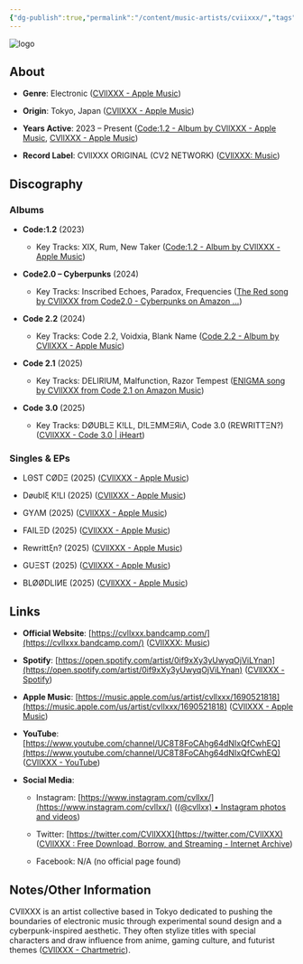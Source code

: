 ```yaml
---
{"dg-publish":true,"permalink":"/content/music-artists/cviixxx/","tags":["#MusicArtist"],"noteIcon":"","created":"2025-04-28T16:45:25.466+02:00","updated":"2025-04-28T17:00:23.098+02:00"}
---
```



<img src="/img/MALOGO/CVIIXXX.png" alt="logo" class="round-img round-img-100">

## About

- **Genre**: Electronic ([‎CVllXXX - Apple Music](https://music.apple.com/us/artist/cvllxxx/1690521818))
    
- **Origin**: Tokyo, Japan ([‎CVllXXX - Apple Music](https://music.apple.com/us/artist/cvllxxx/1690521818))
    
- **Years Active**: 2023 – Present ([‎Code:1.2 - Album by CVllXXX - Apple Music](https://music.apple.com/ng/album/code-1-2/1714403911?utm_source=chatgpt.com), [‎CVllXXX - Apple Music](https://music.apple.com/us/artist/cvllxxx/1690521818))
    
- **Record Label**: CVllXXX ORIGINAL (CV2 NETWORK) ([CVllXXX: Music](https://cvllxxx.bandcamp.com/?utm_source=chatgpt.com))
    

## Discography

### Albums

- **Code:1.2** (2023)
    
    - Key Tracks: XIX, Rum, New Taker ([‎Code:1.2 - Album by CVllXXX - Apple Music](https://music.apple.com/ng/album/code-1-2/1714403911?utm_source=chatgpt.com))
        
- **Code2.0 – Cyberpunks** (2024)
    
    - Key Tracks: Inscribed Echoes, Paradox, Frequencies ([The Red song by CVllXXX from Code2.0 - Cyberpunks on Amazon ...](https://music.amazon.co.uk/tracks/B0D9NYTWM9?utm_source=chatgpt.com))
        
- **Code 2.2** (2024)
    
    - Key Tracks: Code 2.2, Voidxia, Blank Name ([‎Code 2.2 - Album by CVllXXX - Apple Music](https://music.apple.com/us/album/code-2-2/1782200438?utm_source=chatgpt.com))
        
- **Code 2.1** (2025)
    
    - Key Tracks: DELIRIUM, Malfunction, Razor Tempest ([ENIGMA song by CVllXXX from Code 2.1 on Amazon Music](https://music.amazon.com/tracks/B0DNTQFPFB?utm_source=chatgpt.com))
        
- **Code 3.0** (2025)
    
    - Key Tracks: DØUBLΞ K!LL, D!LΞMMΞЯiΛ, Code 3.0 (REWRITTΞN?) ([CVllXXX - Code 3.0 | iHeart](https://www.iheart.com/artist/cvllxxx-41390550/albums/code-30-320876158/?utm_source=chatgpt.com))
        

### Singles & EPs

- LΘST CØDΞ (2025) ([‎CVllXXX - Apple Music](https://music.apple.com/us/artist/cvllxxx/1690521818))
    
- Døublξ K!Ll (2025) ([‎CVllXXX - Apple Music](https://music.apple.com/us/artist/cvllxxx/1690521818))
    
- GYΛM (2025) ([‎CVllXXX - Apple Music](https://music.apple.com/us/artist/cvllxxx/1690521818))
    
- FAILΞD (2025) ([‎CVllXXX - Apple Music](https://music.apple.com/us/artist/cvllxxx/1690521818))
    
- Rewrittξn? (2025) ([‎CVllXXX - Apple Music](https://music.apple.com/us/artist/cvllxxx/1690521818))
    
- GUΞST (2025) ([‎CVllXXX - Apple Music](https://music.apple.com/us/artist/cvllxxx/1690521818))
    
- BLØØDLIИE (2025) ([‎CVllXXX - Apple Music](https://music.apple.com/us/artist/cvllxxx/1690521818))
    

## Links

- **Official Website**: [https://cvllxxx.bandcamp.com/](https://cvllxxx.bandcamp.com/) ([CVllXXX: Music](https://cvllxxx.bandcamp.com/?utm_source=chatgpt.com))
    
- **Spotify**: [https://open.spotify.com/artist/0if9xXy3yUwyqOjViLYnan](https://open.spotify.com/artist/0if9xXy3yUwyqOjViLYnan) ([CVllXXX - Spotify](https://open.spotify.com/artist/0if9xXy3yUwyqOjViLYnan?utm_source=chatgpt.com))
    
- **Apple Music**: [https://music.apple.com/us/artist/cvllxxx/1690521818](https://music.apple.com/us/artist/cvllxxx/1690521818) ([CVllXXX - Apple Music](https://music.apple.com/us/artist/cvllxxx/1690521818?utm_source=chatgpt.com))
    
- **YouTube**: [https://www.youtube.com/channel/UC8T8FoCAhg64dNIxQfCwhEQ](https://www.youtube.com/channel/UC8T8FoCAhg64dNIxQfCwhEQ) ([CVllXXX - YouTube](https://www.youtube.com/channel/UC8T8FoCAhg64dNIxQfCwhEQ?utm_source=chatgpt.com))
    
- **Social Media**:
    
    - Instagram: [https://www.instagram.com/cvllxx/](https://www.instagram.com/cvllxx/) ([(@cvllxx) • Instagram photos and videos](https://www.instagram.com/cvllxx/?hl=en&utm_source=chatgpt.com))
        
    - Twitter: [https://twitter.com/CVllXXX](https://twitter.com/CVllXXX) ([CVllXXX : Free Download, Borrow, and Streaming - Internet Archive](https://archive.org/details/youtube-sAsLk-mhw3Y?utm_source=chatgpt.com))
        
    - Facebook: N/A (no official page found)
        

## Notes/Other Information

CVllXXX is an artist collective based in Tokyo dedicated to pushing the boundaries of electronic music through experimental sound design and a cyberpunk-inspired aesthetic. They often stylize titles with special characters and draw influence from anime, gaming culture, and futurist themes ([CVllXXX - Chartmetric](https://app.chartmetric.com/artist/11784171?utm_source=chatgpt.com)).